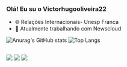 ### Olá! Eu su o Victorhugooliveira22

- 🌐 Relações Internacionais- Unesp Franca
- 📒 Atualmente trabalhando com Newscloud

![Anurag's GitHub stats](https://github-readme-stats.vercel.app/api?username=victorhugooliveira22&show_icons=true&theme=tokyonight)
![Top Langs](https://github-readme-stats.vercel.app/api/top-langs/?username=victorhugooliveira22&size_weight=0.5&count_weight=0.5&icons=true&theme=tokyonight)

 ##
 
<div> 
 
  <a href="https://instagram.com/huggolliveira" target="_blank"><img src="https://img.shields.io/badge/-Instagram-%23E4405F?style=for-the-badge&logo=instagram&logoColor=white" target="_blank"></a>
 <a href="https://discord.gg/torugo3115" target="_blank"><img src="https://img.shields.io/badge/Discord-7289DA?style=for-the-badge&logo=discord&logoColor=white" target="_blank"></a> 
  <a href = "mailto:victor-hugo.oliveira@unesp.br"><img src="https://img.shields.io/badge/-Gmail-%23333?style=for-the-badge&logo=gmail&logoColor=white" target="_blank"></a>
  
</div>
